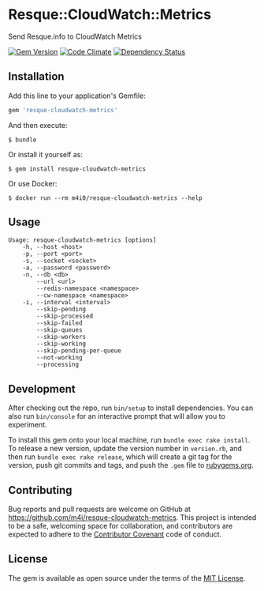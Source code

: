 # Resque::CloudWatch::Metrics

Send Resque.info to CloudWatch Metrics

[![Gem Version](https://badge.fury.io/rb/resque-cloudwatch-metrics.svg)](https://badge.fury.io/rb/resque-cloudwatch-metrics)
[![Code Climate](https://codeclimate.com/github/m4i/resque-cloudwatch-metrics/badges/gpa.svg)](https://codeclimate.com/github/m4i/resque-cloudwatch-metrics)
[![Dependency Status](https://gemnasium.com/badges/github.com/m4i/resque-cloudwatch-metrics.svg)](https://gemnasium.com/github.com/m4i/resque-cloudwatch-metrics)

## Installation

Add this line to your application's Gemfile:

```ruby
gem 'resque-cloudwatch-metrics'
```

And then execute:

    $ bundle

Or install it yourself as:

    $ gem install resque-cloudwatch-metrics

Or use Docker:

    $ docker run --rm m4i0/resque-cloudwatch-metrics --help

## Usage

```
Usage: resque-cloudwatch-metrics [options]
    -h, --host <host>
    -p, --port <port>
    -s, --socket <socket>
    -a, --password <password>
    -n, --db <db>
        --url <url>
        --redis-namespace <namespace>
        --cw-namespace <namespace>
    -i, --interval <interval>
        --skip-pending
        --skip-processed
        --skip-failed
        --skip-queues
        --skip-workers
        --skip-working
        --skip-pending-per-queue
        --not-working
        --processing
```

## Development

After checking out the repo, run `bin/setup` to install dependencies. You can also run `bin/console` for an interactive prompt that will allow you to experiment.

To install this gem onto your local machine, run `bundle exec rake install`. To release a new version, update the version number in `version.rb`, and then run `bundle exec rake release`, which will create a git tag for the version, push git commits and tags, and push the `.gem` file to [rubygems.org](https://rubygems.org).

## Contributing

Bug reports and pull requests are welcome on GitHub at https://github.com/m4i/resque-cloudwatch-metrics. This project is intended to be a safe, welcoming space for collaboration, and contributors are expected to adhere to the [Contributor Covenant](http://contributor-covenant.org) code of conduct.

## License

The gem is available as open source under the terms of the [MIT License](http://opensource.org/licenses/MIT).

